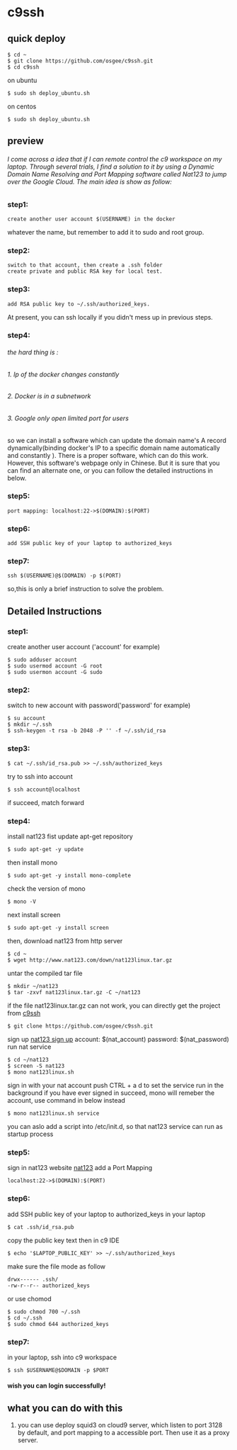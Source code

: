 # c9ssh

## quick deploy

    $ cd ~
    $ git clone https://github.com/osgee/c9ssh.git
    $ cd c9ssh

on ubuntu

    $ sudo sh deploy_ubuntu.sh

on centos

    $ sudo sh deploy_ubuntu.sh

## preview

###### I come across a idea that if I can remote control the c9 workspace on my laptop. Through several trials, I find a solution to it by using a Dynamic Domain Name Resolving and Port Mapping software called Nat123 to jump over the Google Cloud. The main idea is show as follow:

### step1: 

    create another user account $(USERNAME) in the docker
    
whatever the name, but remember to add it to sudo and root group.
    
### step2: 

    switch to that account, then create a .ssh folder 
    create private and public RSA key for local test.
    
### step3: 

    add RSA public key to ~/.ssh/authorized_keys. 
    
At present, you can ssh locally if you didn't mess up in previous steps.
    
### step4: 
###### the hard thing is :

###### 1. Ip of the docker changes constantly
###### 2. Docker is in a subnetwork
###### 3. Google only open limited port for users

so we can install a software which can update the domain name's A record dynamically(binding docker's IP to a specific domain name automatically and constantly ). There is a proper software, which can do this work. However, this software's webpage only in Chinese. But it is sure that you can find an alternate one, or you can follow the detailed instructions in below.

### step5:

    port mapping: localhost:22->$(DOMAIN):$(PORT) 

### step6:

    add SSH public key of your laptop to authorized_keys

### step7: 

    ssh $(USERNAME)@$(DOMAIN) -p $(PORT)

so,this is only a brief instruction to solve the problem.

## Detailed Instructions
### step1:
create another user account ('account' for example)

    $ sudo adduser account
    $ sudo usermod account -G root
    $ sudo usermon account -G sudo

### step2:
switch to new account with password('password' for example)

    $ su account
    $ mkdir ~/.ssh
    $ ssh-keygen -t rsa -b 2048 -P '' -f ~/.ssh/id_rsa
    
### step3:

    $ cat ~/.ssh/id_rsa.pub >> ~/.ssh/authorized_keys
    
try to ssh into account

    $ ssh account@localhost

if succeed, match forward

### step4:
install nat123
fist update apt-get repository

    $ sudo apt-get -y update
    
then install mono

    $ sudo apt-get -y install mono-complete
    
check the version of mono

    $ mono -V
    
next install screen

    $ sudo apt-get -y install screen
    
then, download nat123 from http server

    $ cd ~
    $ wget http://www.nat123.com/down/nat123linux.tar.gz

untar the compiled tar file

    $ mkdir ~/nat123
    $ tar -zxvf nat123linux.tar.gz -C ~/nat123

if the file nat123linux.tar.gz can not work, you can directly get the project from <a href="https://github.com/osgee/c9ssh/">c9ssh</a>
	
	$ git clone https://github.com/osgee/c9ssh.git

sign up <a href="http://www.nat123.com/UsersReg.jsp">nat123 sign up</a>
account: $(nat_account)
password: $(nat_password)
run nat service

    $ cd ~/nat123
    $ screen -S nat123
    $ mono nat123linux.sh

sign in with your nat account
push CTRL + a d to set the service run in the background
if you have ever signed in succeed, mono will remeber the account, use command in below instead

    $ mono nat123linux.sh service
    
you can aslo add a script into /etc/init.d, so that nat123 service can run as startup process

### step5:
sign in nat123 website <a href="http://www.nat123.com">nat123</a>
add a Port Mapping

    localhost:22->$(DOMAIN):$(PORT)

### step6:
add SSH public key of your laptop to authorized_keys
in your laptop

    $ cat .ssh/id_rsa.pub

copy the public key text
then in c9 IDE

    $ echo '$LAPTOP_PUBLIC_KEY' >> ~/.ssh/authorized_keys

make sure the file mode as follow

    drwx------ .ssh/
    -rw-r--r-- authorized_keys

or use chomod

    $ sudo chmod 700 ~/.ssh
    $ cd ~/.ssh
    $ sudo chmod 644 authorized_keys
    
### step7:
in your laptop, ssh into c9 workspace

    $ ssh $USERNAME@$DOMAIN -p $PORT

#### wish you can login successfully!

## what you can do with this
1. you can use deploy squid3 on cloud9 server, which listen to port 3128 by default, and port mapping to a accessible port. Then use it as a proxy server.







